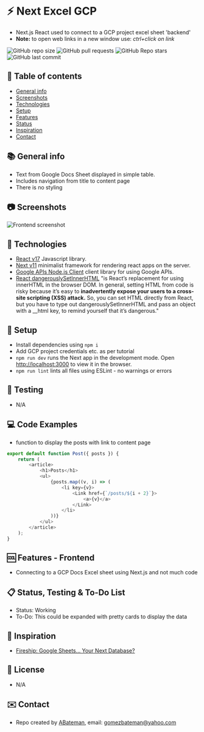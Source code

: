 # :zap: Next Excel GCP

* Next.js React used to connect to a GCP project excel sheet 'backend'
* **Note:** to open web links in a new window use: _ctrl+click on link_

![GitHub repo size](https://img.shields.io/github/repo-size/AndrewJBateman/next-excel-gcp?style=plastic)
![GitHub pull requests](https://img.shields.io/github/issues-pr/AndrewJBateman/next-excel-gcp?style=plastic)
![GitHub Repo stars](https://img.shields.io/github/stars/AndrewJBateman/next-excel-gcp?style=plastic)
![GitHub last commit](https://img.shields.io/github/last-commit/AndrewJBateman/next-excel-gcp?style=plastic)

## :page_facing_up: Table of contents

* [General info](#general-info)
* [Screenshots](#screenshots)
* [Technologies](#technologies)
* [Setup](#setup)
* [Features](#features)
* [Status](#status)
* [Inspiration](#inspiration)
* [Contact](#contact)

## :books: General info

* Text from Google Docs Sheet displayed in simple table.
* Includes navigation from title to content page
* There is no styling

## :camera: Screenshots

![Frontend screenshot](./imgs/list.png)

## :signal_strength: Technologies

* [React v17](https://reactjs.org/) Javascript library.
* [Next v11](https://nextjs.org/) minimalist framework for rendering react apps on the server.
* [Google APIs Node.js Client](https://www.npmjs.com/package/googleapis) client library for using Google APIs.
* [React dangerouslySetInnerHTML](https://reactjs.org/docs/dom-elements.html) "is React’s replacement for using innerHTML in the browser DOM. In general, setting HTML from code is risky because it’s easy to **inadvertently expose your users to a cross-site scripting (XSS) attack.** So, you can set HTML directly from React, but you have to type out dangerouslySetInnerHTML and pass an object with a __html key, to remind yourself that it’s dangerous."

## :floppy_disk: Setup

* Install dependencies using `npm i`
* Add GCP project credentials etc. as per tutorial
* `npm run dev` runs the Next app in the development mode. Open [http://localhost:3000](http://localhost:3000) to view it in the browser.
* `npm run lint` lints all files using ESLint - no warnings or errors

## :wrench: Testing

* N/A

## :computer: Code Examples

* function to display the posts with link to content page

```javascript
export default function Post({ posts }) {
	return (
		<article>
			<h1>Posts</h1>
			<ul>
				{posts.map((v, i) => (
					<li key={v}>
						<Link href={`/posts/${i + 2}`}>
							<a>{v}</a>
						</Link>
					</li>
				))}
			</ul>
		</article>
	);
}
```

## :cool: Features - Frontend

* Connecting to a GCP Docs Excel sheet using Next.js and not much code

## :clipboard: Status, Testing & To-Do List

* Status: Working
* To-Do: This could be expanded with pretty cards to display the data

## :clap: Inspiration

* [Fireship: Google Sheets… Your Next Database?](https://www.youtube.com/watch?v=K6Vcfm7TA5U)

## :file_folder: License

* N/A

## :envelope: Contact

* Repo created by [ABateman](https://github.com/AndrewJBateman), email: gomezbateman@yahoo.com
